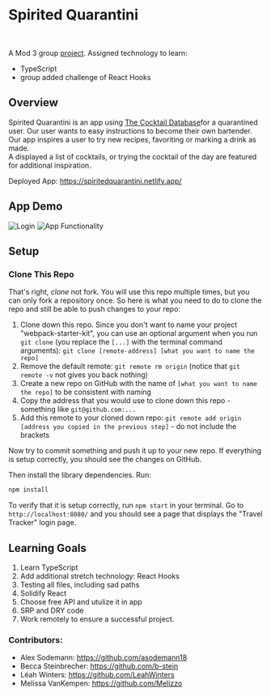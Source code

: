 # Spirited Quarantini
<br>

A Mod 3 group [project](https://frontend.turing.io/projects/module-3/stretch.html). 
Assigned technology to learn: 
 * TypeScript
 * group added challenge of React Hooks

## Overview

Spirited Quarantini is an app using [The Cocktail Database](https://www.thecocktaildb.com/)for a quarantined user. 
Our user wants to easy instructions to become their own bartender.
Our app inspires a user to try new recipes, favoriting or marking a drink as made.  
A displayed a list of cocktails, or trying the cocktail of the day are featured for additional inspiration.  

Deployed App: https://spiritedquarantini.netlify.app/ 


## App Demo

![Login](https://media.giphy.com/media/dwM6xd0fRfCu8cjJSY/giphy.gif)
![App Functionality](https://media.giphy.com/media/TgPBFzkLkQ1rkmdHi6/giphy.gif)


## Setup

### Clone This Repo

That's right, _clone_ not fork. You will use this repo multiple times, but you can only fork a repository once. So here is what you need to do to clone the repo and still be able to push changes to your repo:

1. Clone down this repo. Since you don't want to name your project "webpack-starter-kit", you can use an optional argument when you run `git clone` (you replace the `[...]` with the terminal command arguments): `git clone [remote-address] [what you want to name the repo]`
1. Remove the default remote: `git remote rm origin` (notice that `git remote -v` not gives you back nothing)
1. Create a new repo on GitHub with the name of `[what you want to name the repo]` to be consistent with naming
1. Copy the address that you would use to clone down this repo - something like `git@github.com:...`
1. Add this remote to your cloned down repo: `git remote add origin [address you copied in the previous step]` - do not include the brackets

Now try to commit something and push it up to your new repo. If everything is setup correctly, you should see the changes on GitHub.

Then install the library dependencies. Run:

```bash
npm install
```

To verify that it is setup correctly, run `npm start` in your terminal. Go to `http://localhost:8080/` and you should see a page that displays the "Travel Tracker" login page. 

## Learning Goals

1. Learn TypeScript 
2. Add additional stretch technology: React Hooks
3. Testing all files, including sad paths
4. Solidify React 
5. Choose free API and utulize it in app
6. SRP and DRY code
7. Work remotely to ensure a successful project. 


### Contributors:

- Alex Sodemann: https://github.com/asodemann18
- Becca Steinbrecher: https://github.com/b-stein
- Léah Winters: https://github.com/LeahWinters
- Melissa VanKempen: https://github.com/Melizzo
